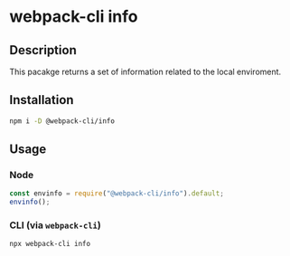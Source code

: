# webpack-cli info

## Description

This pacakge returns a set of information related to the local enviroment.

## Installation

```bash
npm i -D @webpack-cli/info
```

## Usage

### Node

```js
const envinfo = require("@webpack-cli/info").default;
envinfo();
```

### CLI (via `webpack-cli`)
```bash
npx webpack-cli info
```

